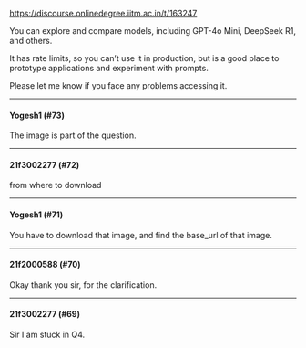 https://discourse.onlinedegree.iitm.ac.in/t/163247

You can explore and compare models, including GPT-4o Mini, DeepSeek R1, and others.</p>
<p>It has rate limits, so you can’t use it in production, but is a good place to prototype applications and experiment with prompts.</p>
<p>Please let me know if you face any problems accessing it.</p><hr>

<h4>Yogesh1 (#73)</h4>
<p>The image is part of the question.</p><hr>

<h4>21f3002277 (#72)</h4>
<p>from where to download</p><hr>

<h4>Yogesh1 (#71)</h4>
<p>You have to download that image, and find the base_url of that image.</p><hr>

<h4>21f2000588 (#70)</h4>
<p>Okay thank you sir, for the clarification.</p><hr>

<h4>21f3002277 (#69)</h4>
<p>Sir I am stuck in Q4.